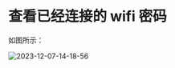 # 查看已经连接的 wifi 密码

如图所示：

![2023-12-07-14-18-56](https://cdn.jsdelivr.net/gh/ruan-cat/img-store/img/2023-12-07-14-18-56.png)
